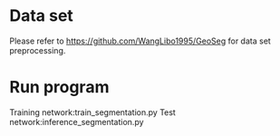 # Data set
Please refer to  https://github.com/WangLibo1995/GeoSeg for data set preprocessing.

# Run program
Training network:train_segmentation.py
Test network:inference_segmentation.py

